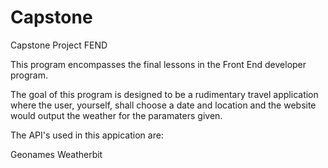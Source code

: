 # Capstone
Capstone Project FEND

This program encompasses the final lessons in the Front End developer program. 

The goal of this program is designed to be a rudimentary travel application where the user, yourself, shall choose a date and location and the website
would output the weather for the paramaters given.

The API's used in this appication are:

Geonames
Weatherbit
